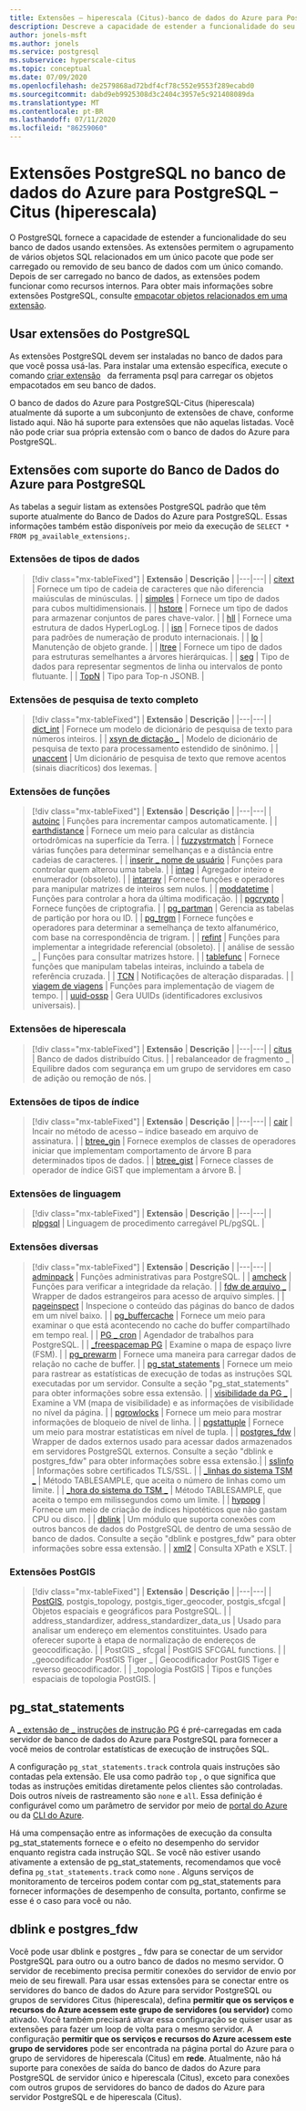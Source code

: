 ```yaml
---
title: Extensões – hiperescala (Citus)-banco de dados do Azure para PostgreSQL
description: Descreve a capacidade de estender a funcionalidade do seu banco de dados usando extensões no banco de dados do Azure para PostgreSQL-Citus (hiperescala)
author: jonels-msft
ms.author: jonels
ms.service: postgresql
ms.subservice: hyperscale-citus
ms.topic: conceptual
ms.date: 07/09/2020
ms.openlocfilehash: de2579868ad72bdf4cf78c552e9553f289ecabd0
ms.sourcegitcommit: dabd9eb9925308d3c2404c3957e5c921408089da
ms.translationtype: MT
ms.contentlocale: pt-BR
ms.lasthandoff: 07/11/2020
ms.locfileid: "86259060"
---
```

# <a name="postgresql-extensions-in-azure-database-for-postgresql--hyperscale-citus"></a>Extensões PostgreSQL no banco de dados do Azure para PostgreSQL – Citus (hiperescala)

O PostgreSQL fornece a capacidade de estender a funcionalidade do seu banco de dados usando extensões. As extensões permitem o agrupamento de vários objetos SQL relacionados em um único pacote que pode ser carregado ou removido de seu banco de dados com um único comando. Depois de ser carregado no banco de dados, as extensões podem funcionar como recursos internos. Para obter mais informações sobre extensões PostgreSQL, consulte [empacotar objetos relacionados em uma extensão](https://www.postgresql.org/docs/current/static/extend-extensions.html).

## <a name="use-postgresql-extensions"></a>Usar extensões do PostgreSQL

As extensões PostgreSQL devem ser instaladas no banco de dados para que você possa usá-las. Para instalar uma extensão específica, execute o comando [criar extensão](https://www.postgresql.org/docs/current/static/sql-createextension.html)   da ferramenta psql para carregar os objetos empacotados em seu banco de dados.

O banco de dados do Azure para PostgreSQL-Citus (hiperescala) atualmente dá suporte a um subconjunto de extensões de chave, conforme listado aqui. Não há suporte para extensões que não aquelas listadas. Você não pode criar sua própria extensão com o banco de dados do Azure para PostgreSQL.

## <a name="extensions-supported-by-azure-database-for-postgresql"></a>Extensões com suporte do Banco de Dados do Azure para PostgreSQL

As tabelas a seguir listam as extensões PostgreSQL padrão que têm suporte atualmente do Banco de Dados do Azure para PostgreSQL. Essas informações também estão disponíveis por meio da execução de `SELECT * FROM pg_available_extensions;`.

### <a name="data-types-extensions"></a>Extensões de tipos de dados

> [!div class="mx-tableFixed"]
> | **Extensão** | **Descrição** |
> |---|---|
> | [citext](https://www.postgresql.org/docs/current/static/citext.html) | Fornece um tipo de cadeia de caracteres que não diferencia maiúsculas de minúsculas. |
> | [simples](https://www.postgresql.org/docs/current/static/cube.html) | Fornece um tipo de dados para cubos multidimensionais. |
> | [hstore](https://www.postgresql.org/docs/current/static/hstore.html) | Fornece um tipo de dados para armazenar conjuntos de pares chave-valor. |
> | [hll](https://github.com/citusdata/postgresql-hll) | Fornece uma estrutura de dados HyperLogLog. |
> | [isn](https://www.postgresql.org/docs/current/static/isn.html) | Fornece tipos de dados para padrões de numeração de produto internacionais. |
> | [lo](https://www.postgresql.org/docs/current/lo.html) | Manutenção de objeto grande. |
> | [ltree](https://www.postgresql.org/docs/current/static/ltree.html) | Fornece um tipo de dados para estruturas semelhantes a árvores hierárquicas. |
> | [seg](https://www.postgresql.org/docs/current/seg.html) | Tipo de dados para representar segmentos de linha ou intervalos de ponto flutuante. |
> | [TopN](https://github.com/citusdata/postgresql-topn/) | Tipo para Top-n JSONB. |

### <a name="full-text-search-extensions"></a>Extensões de pesquisa de texto completo

> [!div class="mx-tableFixed"]
> | **Extensão** | **Descrição** |
> |---|---|
> | [dict\_int](https://www.postgresql.org/docs/current/static/dict-int.html) | Fornece um modelo de dicionário de pesquisa de texto para números inteiros. |
> | [xsyn de dictação \_](https://www.postgresql.org/docs/current/dict-xsyn.html) | Modelo de dicionário de pesquisa de texto para processamento estendido de sinônimo. |
> | [unaccent](https://www.postgresql.org/docs/current/static/unaccent.html) | Um dicionário de pesquisa de texto que remove acentos (sinais diacríticos) dos lexemas. |

### <a name="functions-extensions"></a>Extensões de funções

> [!div class="mx-tableFixed"]
> | **Extensão** | **Descrição** |
> |---|---|
> | [autoinc](https://www.postgresql.org/docs/current/contrib-spi.html#id-1.11.7.45.7) | Funções para incrementar campos automaticamente. |
> | [earthdistance](https://www.postgresql.org/docs/current/static/earthdistance.html) | Fornece um meio para calcular as distância ortodrômicas na superfície da Terra. |
> | [fuzzystrmatch](https://www.postgresql.org/docs/current/static/fuzzystrmatch.html) | Fornece várias funções para determinar semelhanças e a distância entre cadeias de caracteres. |
> | [inserir \_ nome de usuário](https://www.postgresql.org/docs/current/contrib-spi.html#id-1.11.7.45.8) | Funções para controlar quem alterou uma tabela. |
> | [intag](https://www.postgresql.org/docs/current/intagg.html) | Agregador inteiro e enumerador (obsoleto). |
> | [intarray](https://www.postgresql.org/docs/current/static/intarray.html) | Fornece funções e operadores para manipular matrizes de inteiros sem nulos. |
> | [moddatetime](https://www.postgresql.org/docs/current/contrib-spi.html#id-1.11.7.45.9) | Funções para controlar a hora da última modificação. |
> | [pgcrypto](https://www.postgresql.org/docs/current/static/pgcrypto.html) | Fornece funções de criptografia. |
> | [pg\_partman](https://pgxn.org/dist/pg_partman/doc/pg_partman.html) | Gerencia as tabelas de partição por hora ou ID. |
> | [pg\_trgm](https://www.postgresql.org/docs/current/static/pgtrgm.html) | Fornece funções e operadores para determinar a semelhança de texto alfanumérico, com base na correspondência de trigram. |
> | [refint](https://www.postgresql.org/docs/current/contrib-spi.html#id-1.11.7.45.5) | Funções para implementar a integridade referencial (obsoleto). |
> | análise de sessão \_ | Funções para consultar matrizes hstore. |
> | [tablefunc](https://www.postgresql.org/docs/current/static/tablefunc.html) | Fornece funções que manipulam tabelas inteiras, incluindo a tabela de referência cruzada. |
> | [TCN](https://www.postgresql.org/docs/current/tcn.html) | Notificações de alteração disparadas. |
> | [viagem de viagens](https://www.postgresql.org/docs/current/contrib-spi.html#id-1.11.7.45.6) | Funções para implementação de viagem de tempo. |
> | [uuid-ossp](https://www.postgresql.org/docs/current/static/uuid-ossp.html) | Gera UUIDs (identificadores exclusivos universais). |

### <a name="hyperscale-extensions"></a>Extensões de hiperescala

> [!div class="mx-tableFixed"]
> | **Extensão** | **Descrição** |
> |---|---|
> | [citus](https://github.com/citusdata/citus) | Banco de dados distribuído Citus. |
> | rebalanceador de fragmento \_ | Equilibre dados com segurança em um grupo de servidores em caso de adição ou remoção de nós. |

### <a name="index-types-extensions"></a>Extensões de tipos de índice

> [!div class="mx-tableFixed"]
> | **Extensão** | **Descrição** |
> |---|---|
> | [cair](https://www.postgresql.org/docs/current/bloom.html) | Incair no método de acesso – índice baseado em arquivo de assinatura. |
> | [btree\_gin](https://www.postgresql.org/docs/current/static/btree-gin.html) | Fornece exemplos de classes de operadores iniciar que implementam comportamento de árvore B para determinados tipos de dados. |
> | [btree\_gist](https://www.postgresql.org/docs/current/static/btree-gist.html) | Fornece classes de operador de índice GiST que implementam a árvore B. |

### <a name="language-extensions"></a>Extensões de linguagem

> [!div class="mx-tableFixed"]
> | **Extensão** | **Descrição** |
> |---|---|
> | [plpgsql](https://www.postgresql.org/docs/current/static/plpgsql.html) | Linguagem de procedimento carregável PL/pgSQL. |

### <a name="miscellaneous-extensions"></a>Extensões diversas

> [!div class="mx-tableFixed"]
> | **Extensão** | **Descrição** |
> |---|---|
> | [adminpack](https://www.postgresql.org/docs/current/adminpack.html) | Funções administrativas para PostgreSQL. |
> | [amcheck](https://www.postgresql.org/docs/current/amcheck.html) | Funções para verificar a integridade da relação. |
> | [fdw de arquivo \_](https://www.postgresql.org/docs/current/file-fdw.html) | Wrapper de dados estrangeiros para acesso de arquivo simples. |
> | [pageinspect](https://www.postgresql.org/docs/current/pageinspect.html) | Inspecione o conteúdo das páginas do banco de dados em um nível baixo. |
> | [pg\_buffercache](https://www.postgresql.org/docs/current/static/pgbuffercache.html) | Fornece um meio para examinar o que está acontecendo no cache do buffer compartilhado em tempo real. |
> | [PG \_ cron](https://github.com/citusdata/pg_cron) | Agendador de trabalhos para PostgreSQL. |
> | [\_freespacemap PG](https://www.postgresql.org/docs/current/pgfreespacemap.html) | Examine o mapa de espaço livre (FSM). |
> | [pg\_prewarm](https://www.postgresql.org/docs/current/static/pgprewarm.html) | Fornece uma maneira para carregar dados de relação no cache de buffer. |
> | [pg\_stat\_statements](https://www.postgresql.org/docs/current/static/pgstatstatements.html) | Fornece um meio para rastrear as estatísticas de execução de todas as instruções SQL executadas por um servidor. Consulte a seção "pg_stat_statements" para obter informações sobre essa extensão. |
> | [visibilidade da PG \_](https://www.postgresql.org/docs/current/pgvisibility.html) | Examine a VM (mapa de visibilidade) e as informações de visibilidade no nível da página. |
> | [pgrowlocks](https://www.postgresql.org/docs/current/static/pgrowlocks.html) | Fornece um meio para mostrar informações de bloqueio de nível de linha. |
> | [pgstattuple](https://www.postgresql.org/docs/current/static/pgstattuple.html) | Fornece um meio para mostrar estatísticas em nível de tupla. |
> | [postgres\_fdw](https://www.postgresql.org/docs/current/static/postgres-fdw.html) | Wrapper de dados externos usado para acessar dados armazenados em servidores PostgreSQL externos. Consulte a seção "dblink e postgres_fdw" para obter informações sobre essa extensão.|
> | [sslinfo](https://www.postgresql.org/docs/current/sslinfo.html) | Informações sobre certificados TLS/SSL. |
> | [\_linhas do sistema TSM \_](https://www.postgresql.org/docs/current/tsm-system-rows.html) | Método TABLESAMPLE, que aceita o número de linhas como um limite. |
> | [\_hora do sistema do TSM \_](https://www.postgresql.org/docs/current/tsm-system-time.html) | Método TABLESAMPLE, que aceita o tempo em milissegundos como um limite. |
> | [hypopg](https://hypopg.readthedocs.io/en/latest/) | Fornece um meio de criação de índices hipotéticos que não gastam CPU ou disco. |
> | [dblink](https://www.postgresql.org/docs/current/dblink.html) | Um módulo que suporta conexões com outros bancos de dados do PostgreSQL de dentro de uma sessão de banco de dados. Consulte a seção "dblink e postgres_fdw" para obter informações sobre essa extensão. |
> | [xml2](https://www.postgresql.org/docs/current/xml2.html) | Consulta XPath e XSLT. |


### <a name="postgis-extensions"></a>Extensões PostGIS

> [!div class="mx-tableFixed"]
> | **Extensão** | **Descrição** |
> |---|---|
> | [PostGIS](https://www.postgis.net/), postgis\_topology, postgis\_tiger\_geocoder, postgis\_sfcgal | Objetos espaciais e geográficos para PostgreSQL. |
> | address\_standardizer, address\_standardizer\_data\_us | Usado para analisar um endereço em elementos constituintes. Usado para oferecer suporte à etapa de normalização de endereços de geocodificação. |
> | PostGIS \_ sfcgal | PostGIS SFCGAL functions. |
> | \_geocodificador PostGIS Tiger \_ | Geocodificador PostGIS Tiger e reverso geocodificador. |
> | \_topologia PostGIS | Tipos e funções espaciais de topologia PostGIS. |


## <a name="pg_stat_statements"></a>pg_stat_statements
A [ \_ extensão de \_ instruções de instrução PG](https://www.postgresql.org/docs/current/pgstatstatements.html) é pré-carregadas em cada servidor de banco de dados do Azure para PostgreSQL para fornecer a você meios de controlar estatísticas de execução de instruções SQL.

A configuração `pg_stat_statements.track` controla quais instruções são contadas pela extensão. Ele usa como padrão `top` , o que significa que todas as instruções emitidas diretamente pelos clientes são controladas. Dois outros níveis de rastreamento são `none` e `all`. Essa definição é configurável como um parâmetro de servidor por meio de [portal do Azure](https://docs.microsoft.com/azure/postgresql/howto-configure-server-parameters-using-portal) ou da [CLI do Azure](https://docs.microsoft.com/azure/postgresql/howto-configure-server-parameters-using-cli).

Há uma compensação entre as informações de execução da consulta pg_stat_statements fornece e o efeito no desempenho do servidor enquanto registra cada instrução SQL. Se você não estiver usando ativamente a extensão de pg_stat_statements, recomendamos que você defina `pg_stat_statements.track` como `none` . Alguns serviços de monitoramento de terceiros podem contar com pg_stat_statements para fornecer informações de desempenho de consulta, portanto, confirme se esse é o caso para você ou não.

## <a name="dblink-and-postgres_fdw"></a>dblink e postgres_fdw

Você pode usar dblink e postgres \_ fdw para se conectar de um servidor PostgreSQL para outro ou a outro banco de dados no mesmo servidor.  O servidor de recebimento precisa permitir conexões do servidor de envio por meio de seu firewall.  Para usar essas extensões para se conectar entre os servidores do banco de dados do Azure para servidor PostgreSQL ou grupos de servidores Citus (hiperescala), defina **permitir que os serviços e recursos do Azure acessem este grupo de servidores (ou servidor)** como ativado.  Você também precisará ativar essa configuração se quiser usar as extensões para fazer um loop de volta para o mesmo servidor.
A configuração **permitir que os serviços e recursos do Azure acessem este grupo de servidores** pode ser encontrada na página portal do Azure para o grupo de servidores de hiperescala (Citus) em **rede**.  Atualmente, não há suporte para conexões de saída do banco de dados do Azure para PostgreSQL de servidor único e hiperescala (Citus), exceto para conexões com outros grupos de servidores do banco de dados do Azure para servidor PostgreSQL e de hiperescala (Citus).
